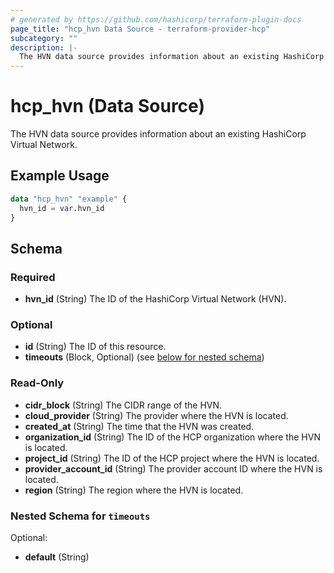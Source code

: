```yaml
---
# generated by https://github.com/hashicorp/terraform-plugin-docs
page_title: "hcp_hvn Data Source - terraform-provider-hcp"
subcategory: ""
description: |-
  The HVN data source provides information about an existing HashiCorp Virtual Network.
---
```


# hcp_hvn (Data Source)

The HVN data source provides information about an existing HashiCorp Virtual Network.

## Example Usage

```terraform
data "hcp_hvn" "example" {
  hvn_id = var.hvn_id
}
```

<!-- schema generated by tfplugindocs -->
## Schema

### Required

- **hvn_id** (String) The ID of the HashiCorp Virtual Network (HVN).

### Optional

- **id** (String) The ID of this resource.
- **timeouts** (Block, Optional) (see [below for nested schema](#nestedblock--timeouts))

### Read-Only

- **cidr_block** (String) The CIDR range of the HVN.
- **cloud_provider** (String) The provider where the HVN is located.
- **created_at** (String) The time that the HVN was created.
- **organization_id** (String) The ID of the HCP organization where the HVN is located.
- **project_id** (String) The ID of the HCP project where the HVN is located.
- **provider_account_id** (String) The provider account ID where the HVN is located.
- **region** (String) The region where the HVN is located.

<a id="nestedblock--timeouts"></a>
### Nested Schema for `timeouts`

Optional:

- **default** (String)


